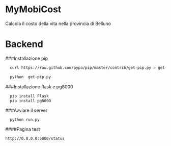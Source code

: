 MyMobiCost
==========
Calcola il costo della vita nella provincia di Belluno

# Backend

###Installazione pip
```bash
  curl https://raw.github.com/pypa/pip/master/contrib/get-pip.py > get-pip.py
```
```bash
  python  get-pip.py
```
###Installazione flask e pg8000
```bash
  pip install Flask
  pip install pg8000
```
###Avviare il server 
```
  python run.py
```
####Pagina test
```
http://0.0.0.0:5000/status
```